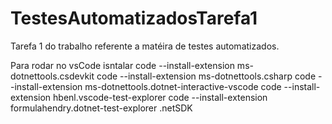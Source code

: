 # TestesAutomatizadosTarefa1
 Tarefa 1 do trabalho referente a matéira de testes automatizados.

Para rodar no vsCode isntalar
code --install-extension ms-dotnettools.csdevkit
code --install-extension ms-dotnettools.csharp
code --install-extension ms-dotnettools.dotnet-interactive-vscode
code --install-extension hbenl.vscode-test-explorer
code --install-extension formulahendry.dotnet-test-explorer
.netSDK
